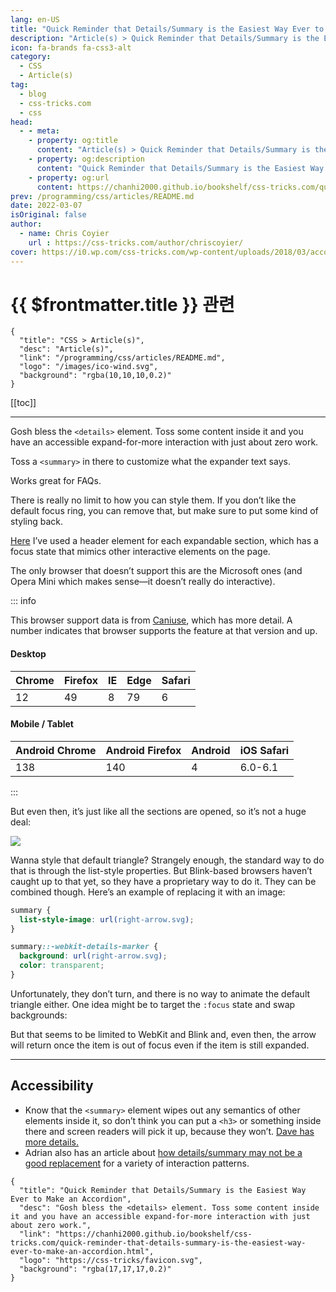 ```yaml
---
lang: en-US
title: "Quick Reminder that Details/Summary is the Easiest Way Ever to Make an Accordion"
description: "Article(s) > Quick Reminder that Details/Summary is the Easiest Way Ever to Make an Accordion"
icon: fa-brands fa-css3-alt
category:
  - CSS
  - Article(s)
tag:
  - blog
  - css-tricks.com
  - css
head:
  - - meta:
    - property: og:title
      content: "Article(s) > Quick Reminder that Details/Summary is the Easiest Way Ever to Make an Accordion"
    - property: og:description
      content: "Quick Reminder that Details/Summary is the Easiest Way Ever to Make an Accordion"
    - property: og:url
      content: https://chanhi2000.github.io/bookshelf/css-tricks.com/quick-reminder-that-details-summary-is-the-easiest-way-ever-to-make-an-accordion.html
prev: /programming/css/articles/README.md
date: 2022-03-07
isOriginal: false
author:
  - name: Chris Coyier
    url : https://css-tricks.com/author/chriscoyier/
cover: https://i0.wp.com/css-tricks.com/wp-content/uploads/2018/03/accordion.jpg
---
```


# {{ $frontmatter.title }} 관련

```component VPCard
{
  "title": "CSS > Article(s)",
  "desc": "Article(s)",
  "link": "/programming/css/articles/README.md",
  "logo": "/images/ico-wind.svg",
  "background": "rgba(10,10,10,0.2)"
}
```

[[toc]]

---

<SiteInfo
  name="Quick Reminder that Details/Summary is the Easiest Way Ever to Make an Accordion"
  desc="Gosh bless the <details> element. Toss some content inside it and you have an accessible expand-for-more interaction with just about zero work."
  url="https://css-tricks.com/quick-reminder-that-details-summary-is-the-easiest-way-ever-to-make-an-accordion"
  logo="https://css-tricks/favicon.svg"
  preview="https://i0.wp.com/css-tricks.com/wp-content/uploads/2018/03/accordion.jpg"/>

Gosh bless the `<details>` element. Toss some content inside it and you have an accessible expand-for-more interaction with just about zero work.

<CodePen
  user="chriscoyier"
  slug-hash="jzmjPJ"
  title="Simple details."
  :default-tab="['css','result']"
  :theme="$isDarkmode ? 'dark': 'light'"/>

Toss a `<summary>` in there to customize what the expander text says.

<CodePen
  user="chriscoyier"
  slug-hash="LdyKjL"
  title="Multiple Details/Summary"
  :default-tab="['css','result']"
  :theme="$isDarkmode ? 'dark': 'light'"/>

Works great for FAQs.

There is really no limit to how you can style them. If you don’t like the default focus ring, you can remove that, but make sure to put some kind of styling back.

[<FontIcon icon="fa-brands fa-codepen"/>Here](https://codepen.io/challenges/2018/march/) I’ve used a header element for each expandable section, which has a focus state that mimics other interactive elements on the page.

The only browser that doesn’t support this are the Microsoft ones (and Opera Mini which makes sense—it doesn’t really do interactive).

::: info

This browser support data is from [<FontIcon icon="iconfont icon-caniuse"/>Caniuse](http://caniuse.com/#feat=details), which has more detail. A number indicates that browser supports the feature at that version and up.

#### Desktop

| Chrome | Firefox | IE | Edge | Safari |
| --- | --- | --- | --- | --- |
| 12 | 49 | 8 | 79 | 6 |

#### Mobile / Tablet

| Android Chrome | Android Firefox | Android | iOS Safari |
| --- | --- | --- | --- |
| 138 | 140 | 4 | 6.0-6.1 |

:::
<!-- TODO: CanIUse 모듈 -->

But even then, it’s just like all the sections are opened, so it’s not a huge deal:

![](https://i0.wp.com/css-tricks.com/wp-content/uploads/2018/03/open-sections.png?ssl=1)

Wanna style that default triangle? Strangely enough, the standard way to do that is through the list-style properties. But Blink-based browsers haven’t caught up to that yet, so they have a proprietary way to do it. They can be combined though. Here’s an example of replacing it with an image:

```css
summary {
  list-style-image: url(right-arrow.svg);
}

summary::-webkit-details-marker {
  background: url(right-arrow.svg);
  color: transparent;
}
```

<CodePen
  user="chriscoyier"
  slug-hash="OvmKPe"
  title="Custom Markers on Details/Summary"
  :default-tab="['css','result']"
  :theme="$isDarkmode ? 'dark': 'light'"/>

Unfortunately, they don’t turn, and there is no way to animate the default triangle either. One idea might be to target the `:focus` state and swap backgrounds:

<CodePen
  user="geoffgraham"
  slug-hash="KoqveW"
  title="Custom Markers on Details/Summary"
  :default-tab="['css','result']"
  :theme="$isDarkmode ? 'dark': 'light'"/>

But that seems to be limited to WebKit and Blink and, even then, the arrow will return once the item is out of focus even if the item is still expanded.

---

## Accessibility

- Know that the `<summary>` element wipes out any semantics of other elements inside it, so don’t think you can put a `<h3>` or something inside there and screen readers will pick it up, because they won’t. [<FontIcon icon="fas fa-globe"/>Dave has more details.](https://daverupert.com/2019/12/why-details-is-not-an-accordion/)
- Adrian also has an article about [<FontIcon icon="fas fa-globe"/>how details/summary may not be a good replacement](https://adrianroselli.com/2019/04/details-summary-are-not-insert-control-here.html) for a variety of interaction patterns.

<!-- TODO: add ARTICLE CARD -->
```component VPCard
{
  "title": "Quick Reminder that Details/Summary is the Easiest Way Ever to Make an Accordion",
  "desc": "Gosh bless the <details> element. Toss some content inside it and you have an accessible expand-for-more interaction with just about zero work.",
  "link": "https://chanhi2000.github.io/bookshelf/css-tricks.com/quick-reminder-that-details-summary-is-the-easiest-way-ever-to-make-an-accordion.html",
  "logo": "https://css-tricks/favicon.svg",
  "background": "rgba(17,17,17,0.2)"
}
```
